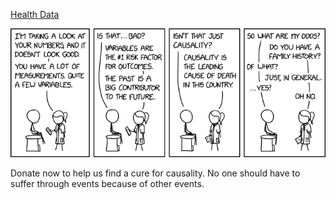 [Health Data](https://xkcd.com/2620)

![Health Data](./random_comic.png)

Donate now to help us find a cure for causality. No one should have to suffer through events because of other events.


